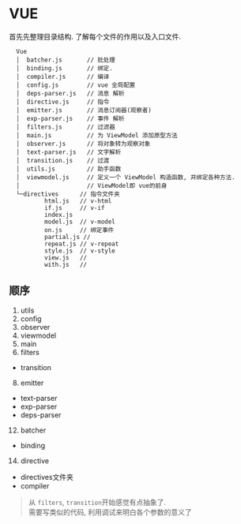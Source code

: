 # VUE

首先先整理目录结构. 了解每个文件的作用以及入口文件.

```
  Vue
  │  batcher.js       // 批处理
  │  binding.js       // 绑定.
  │  compiler.js      // 编译
  │  config.js        // vue 全局配置
  │  deps-parser.js   // 消息 解析
  │  directive.js     // 指令
  │  emitter.js       // 消息订阅器(观察者)
  │  exp-parser.js    // 事件 解析
  │  filters.js       // 过滤器
  │  main.js          // 为 ViewModel 添加原型方法
  │  observer.js      // 将对象转为观察对象
  │  text-parser.js   // 文字解析
  │  transition.js    // 过渡
  │  utils.js         // 助手函数
  │  viewmodel.js     // 定义一个 ViewModel 构造函数, 并绑定各种方法.
  │                   // ViewModel即 vue的前身
  └─directives      // 指令文件夹
          html.js   // v-html
          if.js     // v-if
          index.js  
          model.js  // v-model
          on.js     // 绑定事件
          partial.js // 
          repeat.js // v-repeat
          style.js  // v-style
          view.js   // 
          with.js   // 
```

## 顺序

1. utils
2. config
3. observer
4. viewmodel
5. main
6. filters
- transition
8. emitter
- text-parser
- exp-parser
- deps-parser
12. batcher
- binding
14. directive
- directives文件夹
- compiler

> 从 `filters`, `transition`开始感觉有点抽象了.  
> 需要写类似的代码, 利用调试来明白各个参数的意义了